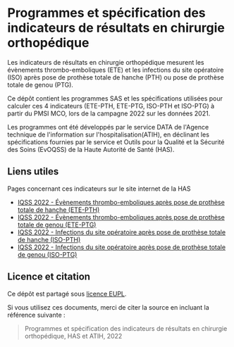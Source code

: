 # Programmes et spécification des indicateurs de résultats en chirurgie orthopédique

Les indicateurs de résultats en chirurgie orthopédique mesurent les évènements thrombo-emboliques (ETE) et les infections du site opératoire (ISO) après pose de prothèse totale de hanche (PTH) ou pose de prothèse totale de genou (PTG).

Ce dépôt contient les programmes SAS et les spécifications utilisées pour calculer ces 4 indicateurs (ETE-PTH, ETE-PTG, ISO-PTH et ISO-PTG) à partir du PMSI MCO, lors de la campagne 2022 sur les données 2021.

Les programmes ont été développés par le service DATA de l'Agence technique de l'information sur l'hospitalisation(ATIH), en déclinant les spécifications fournies par le service et Outils pour la Qualité et la Sécurité des Soins (EvOQSS) de la Haute Autorité de Santé (HAS).


## Liens utiles 
Pages concernant ces indicateurs sur le site internet de la HAS 

- [IQSS 2022 - Évènements thrombo-emboliques après pose de prothèse totale de hanche (ETE-PTH)](https://www.has-sante.fr/jcms/p_3293932/fr/iqss-2021-evenements-thrombo-emboliques-apres-pose-de-prothese-totale-de-hanche-ete-pth)
- [IQSS 2022 - Évènements thrombo-emboliques après pose de prothèse totale de genou (ETE-PTG)](https://www.has-sante.fr/jcms/p_3293934/fr/iqss-2021-evenements-thrombo-emboliques-apres-pose-de-prothese-totale-de-genou-ete-ptg)
- [IQSS 2022 - Infections du site opératoire après pose de prothèse totale de hanche (ISO-PTH)](https://www.has-sante.fr/jcms/p_3294825/fr/iqss-2021-infections-du-site-operatoire-apres-pose-de-prothese-totale-de-hanche-iso-pth)
- [IQSS 2022 - Infections du site opératoire après pose de prothèse totale de genou (ISO-PTG)](https://www.has-sante.fr/jcms/p_3294826/fr/iqss-2021-infections-du-site-operatoire-apres-pose-de-prothese-totale-de-genou-iso-ptg)

## Licence et citation

Ce dépôt est partagé sous [licence EUPL](LICENCE).

Si vous utilisez ces documents, merci de citer la source en incluant la référence suivante :

> Programmes et spécification des indicateurs de résultats en chirurgie orthopédique, HAS et ATIH, 2022

